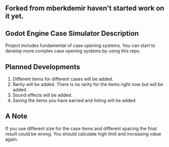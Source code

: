 ## Forked from mberkdemir haven't started work on it yet. <br/>

## Godot Engine Case Simulator Description <br/>
Project includes fundamental of case opening systems. You can start to develop more complex case opening systems by using this repo.
<br/>

## Planned Developments <br/>
1) Different items for different cases will be added.
2) Rarity will be added. There is no rarity for the items right now but will be added.
3) Sound effects will be added.
4) Saving the items you have earned and listing will be added.

## A Note <br/>
If you use different size for the case items and different spacing the final result could be wrong. You should calculate high limit and increasing value again.
